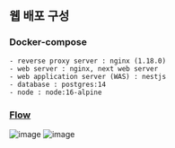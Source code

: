 ## 웹 배포 구성

### Docker-compose

    - reverse proxy server : nginx (1.18.0)
    - web server : nginx, next web server
    - web application server (WAS) : nestjs
    - database : postgres:14
    - node : node:16-alpine

### [Flow](https://www.figma.com/file/s21PV3PjwcfJZnFSBpitax/nginx-flow?node-id=0%3A1)
![image](https://user-images.githubusercontent.com/66957178/192985112-8c106d49-3136-41e0-a62a-0541a85bd250.png)
![image](https://user-images.githubusercontent.com/66957178/192985349-b73b1ac4-5787-4c78-a5bd-9f045c5966cd.png)




